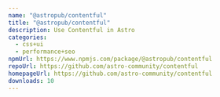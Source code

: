```yaml
---
name: "@astropub/contentful"
title: "@astropub/contentful"
description: Use Contentful in Astro
categories:
  - css+ui
  - performance+seo
npmUrl: https://www.npmjs.com/package/@astropub/contentful
repoUrl: https://github.com/astro-community/contentful
homepageUrl: https://github.com/astro-community/contentful
downloads: 10
---
```

